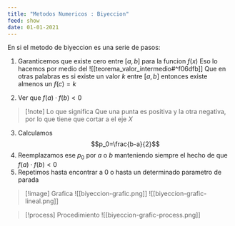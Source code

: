 ```yaml
---
title: "Metodos Numericos : Biyeccion"
feed: show
date: 01-01-2021
---
```


En si el metodo de biyeccion es una serie de pasos:

1. Garanticemos que existe cero entre $[a,b]$ para la funcion $f(x)$
Eso lo hacemos por medio del ![[teorema_valor_intermedio#^f06dfb]]
Que en otras palabras es si existe un valor $k$ entre $[a,b]$ entonces existe almenos un $f(c)=k$

2. Ver que $f(a)\cdot f(b) < 0$ 
>[!note] Lo que significa
>Que una punta es positiva y la otra negativa, por lo que tiene que cortar a el eje $X$

3. Calculamos $$p_0=\frac{b-a}{2}$$
4. Reemplazamos ese $p_0$ por $a$ o $b$ manteniendo siempre el hecho de que $f(a)\cdot f(b)<0$ 
5. Repetimos hasta encontrar a $0$ o hasta un determinado parametro de parada

>[!image] Grafica
![[biyeccion-grafic.png]]
![[biyeccion-grafic-lineal.png]]

>[!process] Procedimiento
>![[biyeccion-grafic-process.png]]

